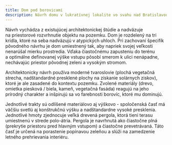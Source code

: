 ```yaml
---
title: Dom pod borovicami
description: Návrh domu v lukratívnej lokalite vo svahu nad Bratislavou. Zadaním od klienta bolo zhodnotiť a dopracovať existujúcu architektonickú štúdiu. Sústredili sme sa hlavne na optimalizáciu energetiky a dispozície, pri ktorej sa nám podarilo úpravami ušetriť 55 m<sup>2</sup> z vykurovaných priestorov a plochu chodieb zmenšiť na polovicu. Následne sme sa dohodli na ďalšej spolupráci pri projekčnej činnosti a aktuálne je stavba v povoľovacom procese.
---
```

Návrh vychádza z existujúcej architektonickej štúdie a nadväzuje na priestorové rozvrhnutie objektu na pozemku. Dom je rozdelený na tri krídla, ktoré na seba nadväzujú v atypických uhloch. Pri zachovaní špecifík pôvodného návrhu je dom umiestnený tak, aby napriek svojej veľkosti nenarúšal mierku prostredia. Vďaka čiastočnému zapusteniu do terénu a optimálne definovanej výške vstupu pôsobí smerom k ulici nenápadne, nechávajúc priestor pôvodnej zeleni a vysokým stromom.

Architektonicky návrh používa moderné tvaroslovie (plochá vegetačná strecha, nadštandardné presklené plochy na získanie solárnych ziskov), ktoré je ale zasadené do kontextu pozemku. Zvolené materiály (drevo, omietka piesková / biela, kameň, vegetačná fasáda) reagujú na jeho prírodný charakter a inšpirujú sa vo farebnosti borovíc, ktoré mu dominujú.

Jednotlivé trakty sú odlíšené materiálovo aj výškovo - spoločenská časť má väčšiu svetlú aj konštrukčnú výšku a nadštandardne vysoké presklenia. Jednotlivé hmoty zjednocuje veľká drevená pergola, ktorá tieni terasu umiestnenú v strede polo-átria. Pergola je navrhnutá ako čiastočne plná (prekrytie priestoru pred hlavným vstupom) a čiastočne prevetrávaná. Táto časť je určená na porastenie popínavou zeleňou a slúži na zamedzenie letného prehrievania interiéru.